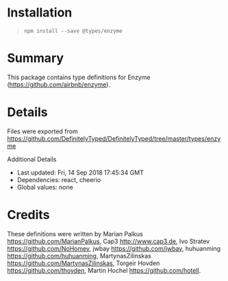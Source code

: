 # Installation
> `npm install --save @types/enzyme`

# Summary
This package contains type definitions for Enzyme (https://github.com/airbnb/enzyme).

# Details
Files were exported from https://github.com/DefinitelyTyped/DefinitelyTyped/tree/master/types/enzyme

Additional Details
 * Last updated: Fri, 14 Sep 2018 17:45:34 GMT
 * Dependencies: react, cheerio
 * Global values: none

# Credits
These definitions were written by Marian Palkus <https://github.com/MarianPalkus>, Cap3 <http://www.cap3.de>, Ivo Stratev <https://github.com/NoHomey>, jwbay <https://github.com/jwbay>, huhuanming <https://github.com/huhuanming>, MartynasZilinskas <https://github.com/MartynasZilinskas>, Torgeir Hovden <https://github.com/thovden>, Martin Hochel <https://github.com/hotell>.
